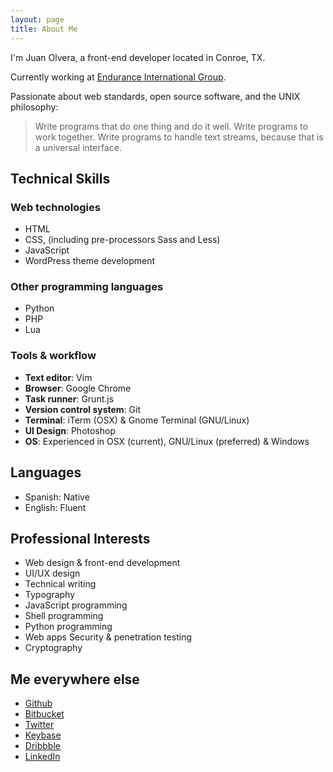 ```yaml
---
layout: page
title: About Me 
---
```


I'm Juan Olvera, a front-end developer located in Conroe, TX.

Currently working at <a href="http://endurance.com/">Endurance International Group</a>.

Passionate about web standards, open source software, and the <abbr>UNIX</abbr> philosophy:

> Write programs that do one thing and do it well. Write programs to work together. Write programs to handle text streams, because that is a universal interface.

## Technical Skills

### Web technologies

- <abbr>HTML</abbr>
- <abbr>CSS</abbr>, (including pre-processors Sass and Less)
- JavaScript
- WordPress theme development

### Other programming languages

- Python
- <abbr>PHP</abbr>
- Lua

### Tools &amp; workflow

- **Text editor**: Vim
- **Browser**: Google Chrome
- **Task runner**: Grunt.js
- **Version control system**: Git
- **Terminal**: iTerm (<abbr>OSX</abbr>) &amp; Gnome Terminal (<abbr>GNU</abbr>/Linux)
- **UI Design**: Photoshop
- **OS**: Experienced in <abbr>OSX</abbr> (current), <abbr>GNU</abbr>/Linux (preferred) &amp; Windows

## Languages

- Spanish: Native
- English: Fluent

## Professional Interests

- Web design &amp; front-end development
- <abbr>UI</abbr>/<abbr>UX</abbr> design 
- Technical writing 
- Typography
- JavaScript programming
- Shell programming
- Python programming
- Web apps Security &amp; penetration testing
- Cryptography

## Me everywhere else

- [Github](http://github.com/thinkxl)
- [Bitbucket](http://bitbucket.com/thinkxl)
- [Twitter](http://twitter.com/thinkxl)
- [Keybase](http://keybase.io/thinkxl)
- [Dribbble](https://dribbble.com/thinkxl)
- [LinkedIn](http://linkedin.com/in/juanolvera/)
